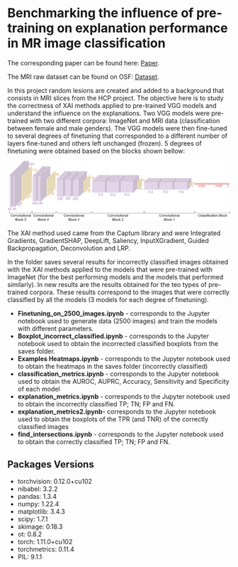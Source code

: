 # Benchmarking the influence of pre-training on explanation performance in MR image classification

The corresponding paper can be found here: [Paper](https://doi.org/10.3389/frai.2024.1330919).

The MRI raw dataset can be found on OSF: [Dataset](https://www.doi.org/10.17605/OSF.IO/XNWAJ).


In this project random lesions are created and added to a background that consists in MRI slices from the HCP project.
The objective here is to study the correctness of XAI methods applied to pre-trained VGG models and understand the influence on the explanations. 
Two VGG models were pre-trained with two different corpora: ImageNet and MRI data (classification between female and male genders).
The VGG models were then fine-tuned to several degrees of finetuning that corresponded to a different number of layers fine-tuned and others left unchanged (frozen). 5 degrees of finetuning were obtained based on the blocks shown bellow:

![alt text](https://github.com/Marta54/Pretrain_XAI_gt/blob/main/VGG%20architecture.png)

The XAI method used came from the Captum library and were Integrated Gradients, GradientSHAP, DeepLift, Saliency, InputXGradient, Guided Backpropagation, Deconvolution and LRP.

In the folder saves several results for incorrectly classified images obtained with the XAI methods applied to the models that were pre-trained with ImageNet (for the best performing models and the models that performed similarly).
In new results are the results obtained for the teo types of pre-trained corpora. These results correspond to the images that were correctly classified by all the models (3 models for each degree of finetuning).

+ **Finetuning_on_2500_images.ipynb** - corresponds to the Jupyter notebook used to generate data (2500 images) and train the models with different parameters. 
+ **Boxplot_incorrect_classified.ipynb** - corresponds to the Jupyter notebook used to obtain the incorrected classified boxplots from the saves folder.
+ **Examples Heatmaps.ipynb** - corresponds to the Jupyter notebook used to obtain the heatmaps in the saves folder (incorrectly classified)
+ **classification_metrics.ipynb** - corresponds to the Jupyter notebook used to obtain the AUROC, AUPRC, Accuracy, Sensitivity and Specificity of each model
+ **explanation_metrics.ipynb** -  corresponds to the Jupyter notebook used to obtain the incorrectly classified TP; TN; FP and FN.
+ **explanation_metrics2.ipynb**-  corresponds to the Jupyter notebook used to obtain the boxplots of the TPR (and TNR) of the correctly classified images
+ **find_intersections.ipynb** -  corresponds to the Jupyter notebook used to obtain the correctly classified TP; TN; FP and FN.

## Packages Versions
+ torchvision: 0.12.0+cu102
+ nibabel: 3.2.2
+ pandas: 1.3.4
+ numpy: 1.22.4
+ matplotlib: 3.4.3
+ scipy: 1.7.1
+ skimage: 0.18.3
+ ot: 0.8.2
+ torch: 1.11.0+cu102
+ torchmetrics: 0.11.4
+ PIL: 9.1.1
